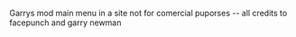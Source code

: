 Garrys mod main menu in a site
not for comercial puporses
-- all credits to facepunch and garry newman  
